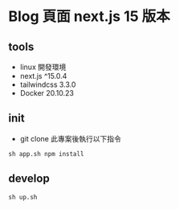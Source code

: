 # Blog 頁面 next.js 15 版本

## tools
* linux 開發環境
* next.js ^15.0.4
* tailwindcss 3.3.0
* Docker 20.10.23

## init
* git clone 此專案後執行以下指令
```shell
sh app.sh npm install
```

## develop
```shell
sh up.sh
```
